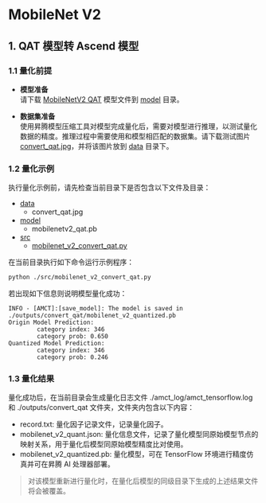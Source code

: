 # MobileNet V2

## 1. QAT 模型转 Ascend 模型

### 1.1 量化前提

+ **模型准备**  
请下载 [MobileNetV2 QAT](https://obs-9be7.obs.cn-east-2.myhuaweicloud.com/003_Atc_Models/AE/ATC%20Model/mobilenetv2_convert_qat/mobilenetv2_qat.pb) 模型文件到 [model](./model/) 目录。

+ **数据集准备**  
使用昇腾模型压缩工具对模型完成量化后，需要对模型进行推理，以测试量化数据的精度。推理过程中需要使用和模型相匹配的数据集。请下载测试图片 [convert_qat.jpg](https://obs-9be7.obs.cn-east-2.myhuaweicloud.com/003_Atc_Models/AE/ATC%20Model/mobilenetv2_convert_qat/convert_qat.jpg)，并将该图片放到 [data](./data/) 目录下。

### 1.2 量化示例

执行量化示例前，请先检查当前目录下是否包含以下文件及目录：

+ [data](./data/)
  + convert_qat.jpg
+ [model](./model/)
  + mobilenetv2_qat.pb
+ [src](./src/)
  + [mobilenet_v2_convert_qat.py](./src/mobilenet_v2_convert_qat.py)

在当前目录执行如下命令运行示例程序：

```bash
python ./src/mobilenet_v2_convert_qat.py
```

若出现如下信息则说明模型量化成功：

```none
INFO - [AMCT]:[save_model]: The model is saved in ./outputs/convert_qat/mobilenet_v2_quantized.pb
Origin Model Prediction:
        category index: 346
        category prob: 0.650
Quantized Model Prediction:
        category index: 346
        category prob: 0.246
```

### 1.3 量化结果

量化成功后，在当前目录会生成量化日志文件 ./amct_log/amct_tensorflow.log 和 ./outputs/convert_qat 文件夹，文件夹内包含以下内容：

+ record.txt: 量化因子记录文件，记录量化因子。
+ mobilenet_v2_quant.json: 量化信息文件，记录了量化模型同原始模型节点的映射关系，用于量化后模型同原始模型精度比对使用。
+ mobilenet_v2_quantized.pb: 量化模型，可在 TensorFlow 环境进行精度仿真并可在昇腾 AI 处理器部署。

> 对该模型重新进行量化时，在量化后模型的同级目录下生成的上述结果文件将会被覆盖。
